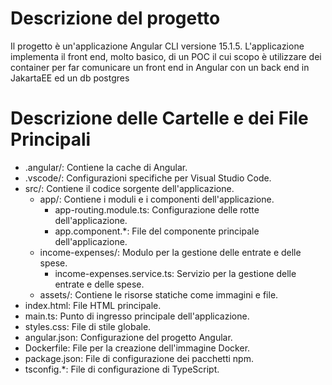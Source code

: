 # Descrizione del progetto
Il progetto è un'applicazione Angular CLI versione 15.1.5. L'applicazione implementa il front end, molto basico, di un POC il cui scopo è utilizzare dei container per far comunicare un front end in Angular con un back end in JakartaEE ed un db postgres
# Descrizione delle Cartelle e dei File Principali
- .angular/: Contiene la cache di Angular.
- .vscode/: Configurazioni specifiche per Visual Studio Code.
- src/: Contiene il codice sorgente dell'applicazione.
  - app/: Contiene i moduli e i componenti dell'applicazione.
    - app-routing.module.ts: Configurazione delle rotte dell'applicazione.
    - app.component.*: File del componente principale dell'applicazione.
  - income-expenses/: Modulo per la gestione delle entrate e delle spese.
    - income-expenses.service.ts: Servizio per la gestione delle entrate e delle spese.
  - assets/: Contiene le risorse statiche come immagini e file.
- index.html: File HTML principale.
- main.ts: Punto di ingresso principale dell'applicazione.
- styles.css: File di stile globale.
- angular.json: Configurazione del progetto Angular.
- Dockerfile: File per la creazione dell'immagine Docker.
- package.json: File di configurazione dei pacchetti npm.
- tsconfig.*: File di configurazione di TypeScript.
